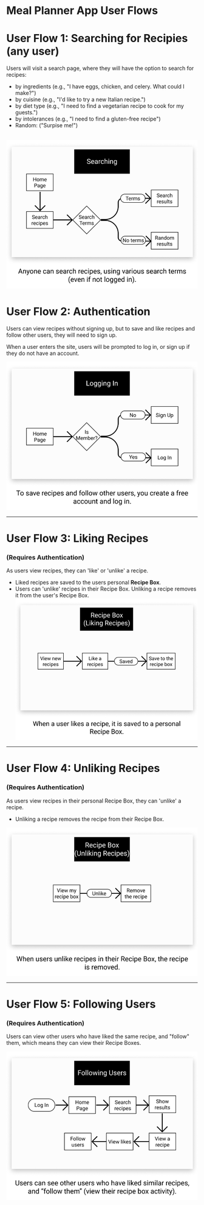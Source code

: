 # Meal Planner App User Flows

# User Flow 1: Searching for Recipies (any user)
Users will visit a search page, where they will have the option to search for recipes:
 - by ingredients (e.g., "I have eggs, chicken, and celery. What could I make?")
 - by cuisine (e.g., "I'd like to try a new Italian recipe.")
 - by diet type (e.g., "I need to find a vegetarian recipe to cook for my guests.")
 - by intolerances (e.g., "I need to find a gluten-free recipe")
 - Random: ("Surpise me!")

![User Flow 1: Searching for Recipes](user_flow_1_searching.jpg)
---

# User Flow 2: Authentication
Users can view recipes without signing up, but to save and like recipes and follow other users, they will need to sign up.

When a user enters the site, users will be prompted to log in, or sign up if they do not have an account.

![User Flow 2: Authentication](user_flow_2_logging_in.jpg)

---

# User Flow 3: Liking Recipes
### (Requires Authentication)

As users view recipes, they can 'like' or 'unlike' a recipe. 
  - Liked recipes are saved to the users personal **Recipe Box**.
  - Users can 'unlike' recipes in their Recipe Box. Unliking a recipe removes it    from the user's Recipe Box.
![User Flow 3: Liking Recipes](user_flow_3_liking_recipes.jpg)

---
# User Flow 4: Unliking Recipes
### (Requires Authentication)

As users view recipes in their personal Recipe Box, they can 'unlike' a recipe. 
  - Unliking a recipe removes the recipe from their Recipe Box.

![User Flow 4: Unliking Recipes](user_flow_4_unlike_recipes.jpg)

---
# User Flow 5: Following Users
### (Requires Authentication)

Users can view other users who have liked the same recipe, and "follow" them, which means they can view their Recipe Boxes.

![User Flow 5: Following Users](user_flow_5_following_users.jpg)





